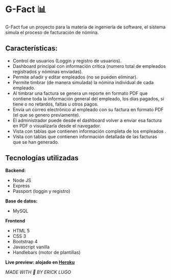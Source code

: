 # G-Fact :bar_chart:

G-Fact fue un proyecto para la materia de ingeniería de software, el sistema simula el proceso de facturación de nómina.

## **Características:**
 - Control de usuarios (Loggin y registro de usuarios).
 - Dashboard principal con información critica (numero total de empleados registrados y nóminas enviadas).
 - Permite añadir y editar empleados (no se pueden eliminar).
 - Permite timbrar (de manera simulada) la nómina individual de cada empleado.
 - Al timbrar una factura se genera un reporte en formato PDF que contiene toda la información general del empleado, los dias pagados, si tiene o no retardos, faltas u otros pagos.
 - Envía un correo electrónico al empleado con su factura en formato PDF (el que se genero previamente).
 - El administrador puede desde el dashboard volver a enviar esa factura en PDF o visualizarla desde el navegador.
 - Vista con tablas que contienen información completa de los empleados .
 - Vista con tablas que contienen información detallada de las facturas que se han generado.
 
## **Tecnologías utilizadas**
**Backend:**
 - Node JS
 - Express
 - Passport (loggin y registro)

**Base de datos:**
- MySQL

**Frontend**
- HTML 5
- CSS 3
- Bootstrap 4
- Javascript vanilla
- Handlebars (motor de plantillas)

**Live preview: alojado en [Heroku](https://g-fact.herokuapp.com/)**

*MADE WITH   :green_heart: BY ERICK LUGO*

